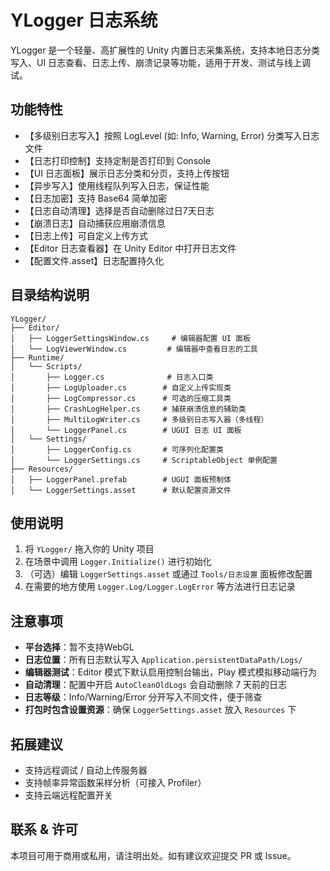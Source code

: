 # YLogger 日志系统

YLogger 是一个轻量、高扩展性的 Unity 内置日志采集系统，支持本地日志分类写入、UI 日志查看、日志上传、崩溃记录等功能，适用于开发、测试与线上调试。

## 功能特性

* 【多级别日志写入】按照 LogLevel (如: Info, Warning, Error) 分类写入日志文件
* 【日志打印控制】支持定制是否打印到 Console
* 【UI 日志面板】展示日志分类和分页，支持上传按钮
* 【异步写入】使用线程队列写入日志，保证性能
* 【日志加密】支持 Base64 简单加密
* 【日志自动清理】选择是否自动删除过日7天日志
* 【崩溃日志】自动捕获应用崩溃信息
* 【日志上传】可自定义上传方式
* 【Editor 日志查看器】在 Unity Editor 中打开日志文件
* 【配置文件.asset】日志配置持久化

## 目录结构说明

```
YLogger/
├── Editor/
│   ├── LoggerSettingsWindow.cs     # 编辑器配置 UI 面板
│   └── LogViewerWindow.cs         # 编辑器中查看日志的工具
├── Runtime/
│   └── Scripts/
│       ├── Logger.cs              # 日志入口类
│       ├── LogUploader.cs        # 自定义上传实现类
│       ├── LogCompressor.cs      # 可选的压缩工具类
│       ├── CrashLogHelper.cs     # 捕获崩溃信息的辅助类
│       ├── MultiLogWriter.cs     # 多级别日志写入器（多线程）
│       └── LoggerPanel.cs        # UGUI 日志 UI 面板
│   └── Settings/
│       ├── LoggerConfig.cs       # 可序列化配置类
│       └── LoggerSettings.cs     # ScriptableObject 单例配置
├── Resources/
│   ├── LoggerPanel.prefab        # UGUI 面板预制体
│   └── LoggerSettings.asset      # 默认配置资源文件
```

## 使用说明

1. 将 `YLogger/` 拖入你的 Unity 项目
2. 在场景中调用 `Logger.Initialize()` 进行初始化
3. （可选）编辑 `LoggerSettings.asset` 或通过 `Tools/日志设置` 面板修改配置
4. 在需要的地方使用 `Logger.Log/Logger.LogError` 等方法进行日志记录

## 注意事项
* **平台选择**：暂不支持WebGL
* **日志位置**：所有日志默认写入 `Application.persistentDataPath/Logs/`
* **编辑器测试**：Editor 模式下默认启用控制台输出，Play 模式模拟移动端行为
* **自动清理**：配置中开启 `AutoCleanOldLogs` 会自动删除 7 天前的日志
* **日志等级**：Info/Warning/Error 分开写入不同文件，便于筛查
* **打包时包含设置资源**：确保 `LoggerSettings.asset` 放入 `Resources` 下

## 拓展建议

* 支持远程调试 / 自动上传服务器
* 支持帧率异常函数采样分析（可接入 Profiler）
* 支持云端远程配置开关

## 联系 & 许可

本项目可用于商用或私用，请注明出处。如有建议欢迎提交 PR 或 Issue。
